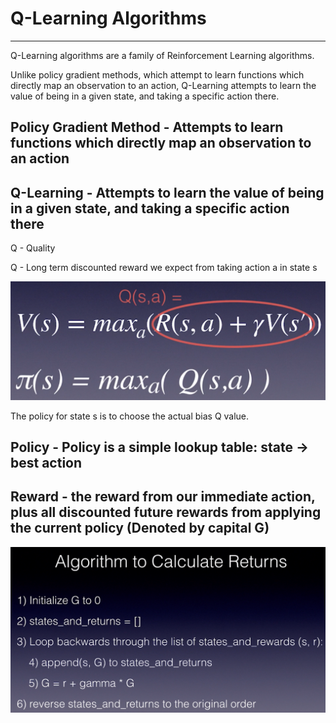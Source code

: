 # Q-Learning Algorithms

---

Q-Learning algorithms are a family of Reinforcement Learning algorithms.

Unlike policy gradient methods, which attempt to learn functions which directly map an observation to an action, Q-Learning attempts to learn the value of being in a given state, and taking a specific action there.

## Policy Gradient Method - Attempts to learn functions which directly map an observation to an action

## Q-Learning - Attempts to learn the value of being in a given state, and taking a specific action there

Q - Quality

Q - Long term discounted reward we expect from taking action a in state s

![image](media/Q-Learning-Algorithms-image1.png)

The policy for state s is to choose the actual bias Q value.

## Policy - Policy is a simple lookup table: state -> best action

## Reward - the reward from our immediate action, plus all discounted future rewards from applying the current policy (Denoted by capital G)

![image](media/Q-Learning-Algorithms-image2.png)
